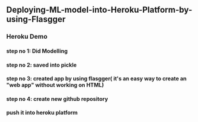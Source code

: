 ##  Deploying-ML-model-into-Heroku-Platform-by-using-Flasgger
### Heroku Demo
#### step no 1: Did Modelling
#### step no 2: saved into pickle
#### step no 3: created app by using flasgger( it's an easy way to create an "web app" without working on HTML)
#### step no 4: create new github repository 
#### push it into heroku platform
